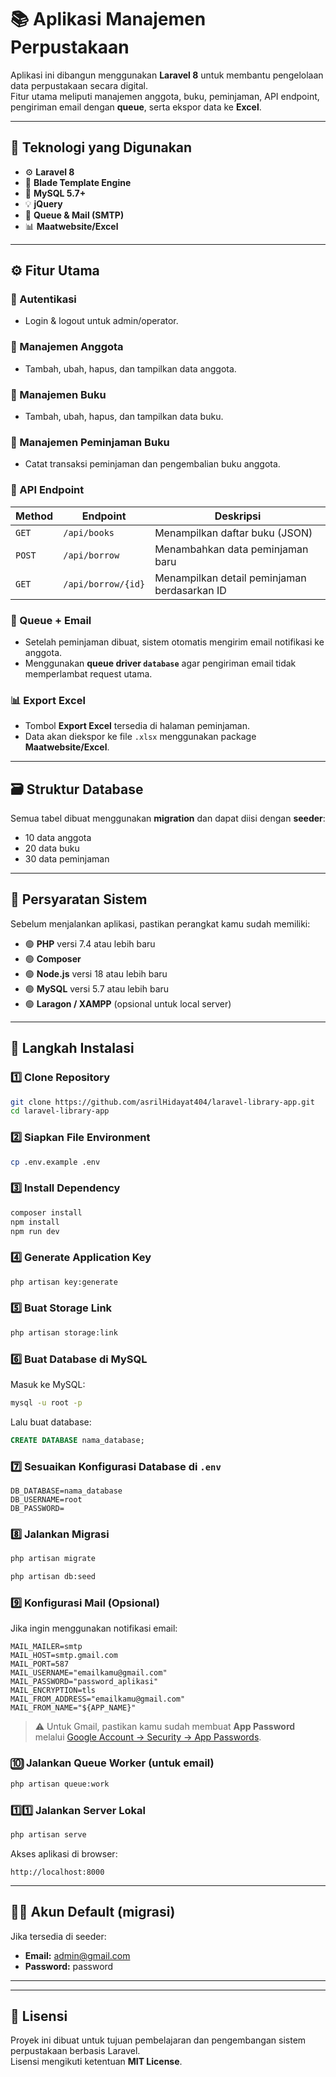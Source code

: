 # 📚 Aplikasi Manajemen Perpustakaan

Aplikasi ini dibangun menggunakan **Laravel 8** untuk membantu pengelolaan data perpustakaan secara digital.  
Fitur utama meliputi manajemen anggota, buku, peminjaman, API endpoint, pengiriman email dengan **queue**, serta ekspor data ke **Excel**.

---

## 🚀 Teknologi yang Digunakan

- ⚙️ **Laravel 8**
- 🧩 **Blade Template Engine**
- 💾 **MySQL 5.7+**
- 💡 **jQuery**
- 📨 **Queue & Mail (SMTP)**
- 📊 **Maatwebsite/Excel**

---

## ⚙️ Fitur Utama

### 🔐 Autentikasi
- Login & logout untuk admin/operator.

### 👥 Manajemen Anggota
- Tambah, ubah, hapus, dan tampilkan data anggota.

### 📘 Manajemen Buku
- Tambah, ubah, hapus, dan tampilkan data buku.

### 📖 Manajemen Peminjaman Buku
- Catat transaksi peminjaman dan pengembalian buku anggota.

### 🔄 API Endpoint

| Method | Endpoint | Deskripsi |
|---------|-----------|-----------|
| `GET` | `/api/books` | Menampilkan daftar buku (JSON) |
| `POST` | `/api/borrow` | Menambahkan data peminjaman baru |
| `GET` | `/api/borrow/{id}` | Menampilkan detail peminjaman berdasarkan ID |

### 📩 Queue + Email
- Setelah peminjaman dibuat, sistem otomatis mengirim email notifikasi ke anggota.
- Menggunakan **queue driver `database`** agar pengiriman email tidak memperlambat request utama.

### 📊 Export Excel
- Tombol **Export Excel** tersedia di halaman peminjaman.
- Data akan diekspor ke file `.xlsx` menggunakan package **Maatwebsite/Excel**.

---

## 🗃️ Struktur Database

Semua tabel dibuat menggunakan **migration** dan dapat diisi dengan **seeder**:

- 10 data anggota
- 20 data buku
- 30 data peminjaman

---

## 🧱 Persyaratan Sistem

Sebelum menjalankan aplikasi, pastikan perangkat kamu sudah memiliki:

- 🟢 **PHP** versi 7.4 atau lebih baru  
- 🟢 **Composer**  
- 🟢 **Node.js** versi 18 atau lebih baru  
- 🟢 **MySQL** versi 5.7 atau lebih baru  
- 🟢 **Laragon / XAMPP** (opsional untuk local server)

---

## 🧰 Langkah Instalasi

### 1️⃣ Clone Repository
```bash
git clone https://github.com/asrilHidayat404/laravel-library-app.git
cd laravel-library-app
```

### 2️⃣ Siapkan File Environment
```bash
cp .env.example .env
```

### 3️⃣ Install Dependency
```bash
composer install
npm install
npm run dev
```

### 4️⃣ Generate Application Key
```bash
php artisan key:generate
```

### 5️⃣ Buat Storage Link
```bash
php artisan storage:link
```

### 6️⃣ Buat Database di MySQL
Masuk ke MySQL:
```bash
mysql -u root -p
```

Lalu buat database:
```sql
CREATE DATABASE nama_database;
```

### 7️⃣ Sesuaikan Konfigurasi Database di `.env`
```env
DB_DATABASE=nama_database
DB_USERNAME=root
DB_PASSWORD=
```

### 8️⃣ Jalankan Migrasi
```bash
php artisan migrate 

php artisan db:seed
```

### 9️⃣ Konfigurasi Mail (Opsional)
Jika ingin menggunakan notifikasi email:
```env
MAIL_MAILER=smtp
MAIL_HOST=smtp.gmail.com
MAIL_PORT=587
MAIL_USERNAME="emailkamu@gmail.com"
MAIL_PASSWORD="password_aplikasi"
MAIL_ENCRYPTION=tls
MAIL_FROM_ADDRESS="emailkamu@gmail.com"
MAIL_FROM_NAME="${APP_NAME}"
```

> ⚠️ Untuk Gmail, pastikan kamu sudah membuat **App Password** melalui [Google Account → Security → App Passwords](https://myaccount.google.com/apppasswords).

### 🔟 Jalankan Queue Worker (untuk email)
```bash
php artisan queue:work
```

### 1️⃣1️⃣ Jalankan Server Lokal
```bash
php artisan serve
```

Akses aplikasi di browser:
```
http://localhost:8000
```

---

## 👨‍💻 Akun Default (migrasi)
Jika tersedia di seeder:
- **Email:** admin@gmail.com 
- **Password:** password  

---

---

## 🧾 Lisensi
Proyek ini dibuat untuk tujuan pembelajaran dan pengembangan sistem perpustakaan berbasis Laravel.  
Lisensi mengikuti ketentuan **MIT License**.
